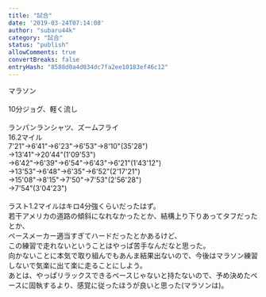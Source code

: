 ```yaml
---
title: "試合"
date: '2019-03-24T07:14:08'
author: "subaru44k"
category: "試合"
status: "publish"
allowComments: true
convertBreaks: false
entryHash: "8588d0a4d034dc7fa2ee10183ef46c12"
---
```

マラソン<br>
<br>
10分ジョグ、軽く流し<br>
<br>
ランパンランシャツ、ズームフライ<br>
16.2マイル<br>
7'21"→6'41"→6'23"→6'53"→8'10"(35'28")<br>
→13'41"→20'44"(1'09'53")<br>
→6'42"→6'39"→6'54"→6'43"→6'21"(1'43'12")<br>
→13'53"→6'48"→6'35"→6'52"(2'17'21")<br>
→15'08"→8'15"→7'50"→7'53"(2'56'28")<br>
→7'54"(3'04'23")<br>
<br>
ラスト1.2マイルはキロ4分強くらいだったはず。<br>
若干アメリカの道路の傾斜になれなかったとか、結構上り下りあってタフだったとか、<br>
ペースメーカー適当すぎてハードだったとかあるけど、<br>
この練習で走れないということはやっぱ苦手なんだなと思った。<br>
向かないことに本気で取り組んでもあんま結果出ないので、今後はマラソン練習しないで気楽に出て楽に走ることにしよう。<br>
あとは、やっぱリラックスできるペースじゃないと持たないので、予め決めたペースに固執するより、感覚に従ったほうが良いと思った(マラソンは)。
